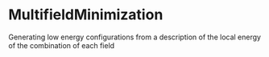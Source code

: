 # MultifieldMinimization
Generating low energy configurations from a description of the local energy of the combination of each field
